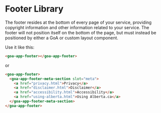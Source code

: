 # Footer Library
The footer resides at the bottom of every page of your service, providing copyright information and other information related to your service. The footer will not position itself on the bottom of the page, but must instead be positioned by either a GoA or custom layout component.

Use it like this:

```html
<goa-app-footer></goa-app-footer>
```
or
```html
<goa-app-footer>
  <goa-app-footer-meta-section slot="meta">
    <a href="privacy.html">Privacy</a>
    <a href="disclaimer.html">Disclaimer</a>
    <a href="accessibility.html">Accessibility</a>
    <a href="using-alberta.html">Using Alberta.ca</a>
  </goa-app-footer-meta-section>
</goa-app-footer>
```
